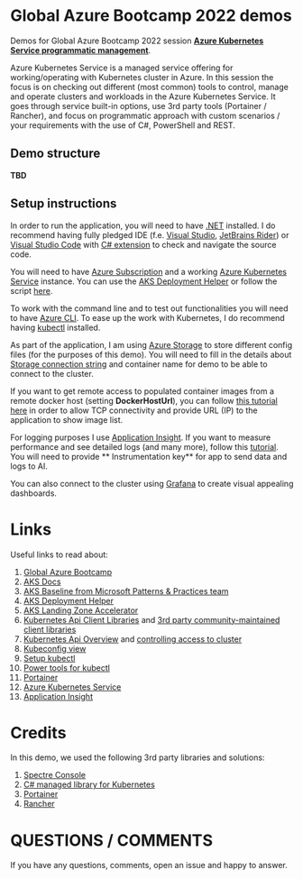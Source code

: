 # Global Azure Bootcamp 2022 demos

Demos for Global Azure Bootcamp 2022 session [**Azure Kubernetes Service programmatic
management**](https://globalazure.net/sessions/336828).

Azure Kubernetes Service is a managed service offering for working/operating with Kubernetes cluster in Azure. In this
session the focus is on checking out different (most common) tools to control, manage and operate clusters and
workloads in the Azure Kubernetes Service. It goes through service built-in options, use 3rd party tools (Portainer /
Rancher), and focus
on programmatic approach with custom scenarios / your requirements with the use of C#, PowerShell and REST.

## Demo structure

**TBD**

## Setup instructions

In order to run the application, you will need to have [.NET](https://dot.net) installed. I do recommend having fully
pledged IDE (f.e. [Visual Studio](https://www.visualstudio.com), [JetBrains Rider](https://www.jetbrains.com/rider/))
or [Visual Studio Code](https://code.visualstudio.com)
with [C# extension](https://marketplace.visualstudio.com/items?itemName=ms-dotnettools.csharp) to check and navigate the
source code.

You will need to have [Azure Subscription](https://azure.microsoft.com/en-us/free/) and a
working [Azure Kubernetes Service](https://azure.microsoft.com/en-us/services/kubernetes-service/#overview) instance.
You can use the [AKS Deployment Helper](https://azure.github.io/AKS-Construction/) or follow the
script [here](./src/GAB2022/0-aks-basic-setup-script.ps1).

To work with the command line and to test out functionalities you will need to
have [Azure CLI](https://docs.microsoft.com/en-us/cli/azure/install-azure-cli?view=azure-cli-latest). To ease up the
work with Kubernetes, I do recommend having [kubectl](https://kubernetes.io/docs/tasks/tools/install-kubectl/)
installed.

As part of the application, I am using [Azure Storage](https://docs.microsoft.com/en-us/azure/storage/) to store
different config
files (for the purposes of this demo). You will need to fill in the details
about [Storage connection string](https://docs.microsoft.com/en-us/azure/storage/common/storage-configure-connection-string?toc=/azure/storage/blobs/toc.json)
and container name for demo to be able to connect to the cluster.

If you want to get remote access to populated container images from a remote docker host (setting **DockerHostUrl**),
you can
follow [this tutorial here](https://docs.docker.com/engine/install/linux-postinstall/#configuring-remote-access-with-daemonjson)
in order to allow TCP connectivity and provide URL (IP) to the application to show image list.

For logging purposes I
use [Application Insight](https://docs.microsoft.com/en-us/azure/azure-monitor/app/app-insights-overview). If you want
to measure performance and see detailed logs (and many more), follow
this [tutorial](https://docs.microsoft.com/en-us/azure/azure-monitor/app/asp-net-core). You will need to provide **
Instrumentation key** for app to send data and logs to AI.

You can also connect to the cluster
using [Grafana](https://docs.microsoft.com/en-us/azure/azure-monitor/visualize/grafana-plugin) to create visual
appealing dashboards.

# Links

Useful links to read about:

1. [Global Azure Bootcamp](https://globalazure.net/)
2. [AKS Docs](https://docs.microsoft.com/en-us/azure/aks)
3. [AKS Baseline from Microsoft Patterns & Practices team](https://github.com/mspnp/aks-baseline)
4. [AKS Deployment Helper](https://azure.github.io/AKS-Construction/)
5. [AKS Landing Zone Accelerator](https://github.com/Azure/AKS-Landing-Zone-Accelerator)
6. [Kubernetes Api Client Libraries](https://github.com/kubernetes-client)
   and [3rd party community-maintained client libraries](https://kubernetes.io/docs/reference/using-api/client-libraries/#community-maintained-client-libraries)
7. [Kubernetes Api Overview](https://kubernetes.io/docs/reference/using-api/)
   and [controlling access to cluster](https://kubernetes.io/docs/concepts/security/controlling-access/)
8. [Kubeconfig view](https://kubernetes.io/docs/concepts/configuration/organize-cluster-access-kubeconfig/)
9. [Setup kubectl](https://kubernetes.io/docs/tasks/tools/install-kubectl/)
10. [Power tools for kubectl](https://github.com/ahmetb/kubectx)
11. [Portainer](https://www.portainer.io/installation/)
12. [Azure Kubernetes Service](https://docs.microsoft.com/en-us/azure/aks/)
13. [Application Insight](https://docs.microsoft.com/en-us/azure/azure-monitor/app/app-insights-overview)

# Credits

In this demo, we used the following 3rd party libraries and solutions:

1. [Spectre Console](https://github.com/spectresystems/spectre.console/)
2. [C# managed library for Kubernetes](https://github.com/kubernetes-client/csharp)
3. [Portainer](https://www.portainer.io/installation/)
3. [Rancher](https://rancher.com/)

# QUESTIONS / COMMENTS

If you have any questions, comments, open an issue and happy to answer.

